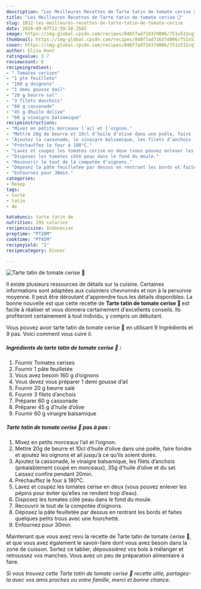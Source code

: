 ```yaml
---
description: "Les Meilleures Recettes de Tarte tatin de tomate cerise 🍅"
title: "Les Meilleures Recettes de Tarte tatin de tomate cerise 🍅"
slug: 1032-les-meilleures-recettes-de-tarte-tatin-de-tomate-cerise
date: 2020-09-07T22:59:58.350Z
image: https://img-global.cpcdn.com/recipes/848f7ad71637d006/751x532cq70/tarte-tatin-de-tomate-cerise-🍅-photo-principale-de-la-recette.jpg
thumbnail: https://img-global.cpcdn.com/recipes/848f7ad71637d006/751x532cq70/tarte-tatin-de-tomate-cerise-🍅-photo-principale-de-la-recette.jpg
cover: https://img-global.cpcdn.com/recipes/848f7ad71637d006/751x532cq70/tarte-tatin-de-tomate-cerise-🍅-photo-principale-de-la-recette.jpg
author: Eliza Hunt
ratingvalue: 3.7
reviewcount: 6
recipeingredient:
- " Tomates cerises"
- "1 pte feuillete"
- "160 g doignons"
- "1 demi gousse dail"
- "20 g beurre sal"
- "3 filets danchois"
- "60 g cassonade"
- "45 g dhuile dolive"
- "60 g vinaigre balsamique"
recipeinstructions:
- "Mixez en petits morceaux l’ail et l’oignon."
- "Mettre 20g de beurre et 10cl d’huile d’olive dans une poêle, faire fondre et ajoutez les oignons et ail jusqu’à ce qu’ils soient dorés."
- "Ajoutez la cassonade, le vinaigre balsamique, les filets d’anchois (préalablement coupé en morceaux), 35g d’huile d’olive et du sel. Laissez confire pendant 20min."
- "Préchauffez le four à 180°C."
- "Lavez et coupez les tomates cerise en deux (vous pouvez enlever les pépins pour éviter qu’elles ne rendent trop d’eau)."
- "Disposez les tomates côté peau dans le fond du moule."
- "Recouvrir le tout de la compotée d’oignons."
- "Déposez la pâte feuilletée par dessus en rentrant les bords et faites quelques petits trous avec une fourchette."
- "Enfournez pour 30min."
categories:
- Resep
tags:
- tarte
- tatin
- de

katakunci: tarte tatin de 
nutrition: 195 calories
recipecuisine: Indonesian
preptime: "PT20M"
cooktime: "PT45M"
recipeyield: "2"
recipecategory: Dinner

---
```



![Tarte tatin de tomate cerise 🍅](https://img-global.cpcdn.com/recipes/848f7ad71637d006/751x532cq70/tarte-tatin-de-tomate-cerise-🍅-photo-principale-de-la-recette.jpg)

Il existe plusieurs ressources de détails sur la cuisine. Certaines informations sont adaptées aux cuisiniers chevronnés et non à la personne moyenne. Il peut être déroutant d'apprendre tous les détails disponibles. La bonne nouvelle est que cette recette de <strong> Tarte tatin de tomate cerise 🍅 </strong> est facile à réaliser et vous donnera certainement d'excellents conseils. Ils profiteront certainement à tout individu, y compris un débutant.

<!--inarticleads1-->

Vous pouvez avoir tarte tatin de tomate cerise 🍅 en utilisant 9 Ingrédients et 9 pas. Voici comment vous cuire il.

##### Ingrédients de tarte tatin de tomate cerise 🍅 :

1. Fournir  Tomates cerises
1. Fournir 1 pâte feuilletée
1. Vous avez besoin 160 g d’oignons
1. Vous devez vous préparer 1 demi gousse d’ail
1. Fournir 20 g beurre salé
1. Fournir 3 filets d’anchois
1. Préparer 60 g cassonade
1. Préparer 45 g d’huile d’olive
1. Fournir 60 g vinaigre balsamique




<!--inarticleads2-->

##### Tarte tatin de tomate cerise 🍅 pas à pas :

1. Mixez en petits morceaux l’ail et l’oignon.
1. Mettre 20g de beurre et 10cl d’huile d’olive dans une poêle, faire fondre et ajoutez les oignons et ail jusqu’à ce qu’ils soient dorés.
1. Ajoutez la cassonade, le vinaigre balsamique, les filets d’anchois (préalablement coupé en morceaux), 35g d’huile d’olive et du sel. Laissez confire pendant 20min.
1. Préchauffez le four à 180°C.
1. Lavez et coupez les tomates cerise en deux (vous pouvez enlever les pépins pour éviter qu’elles ne rendent trop d’eau).
1. Disposez les tomates côté peau dans le fond du moule.
1. Recouvrir le tout de la compotée d’oignons.
1. Déposez la pâte feuilletée par dessus en rentrant les bords et faites quelques petits trous avec une fourchette.
1. Enfournez pour 30min.




<!--inarticleads1-->

<p>
Maintenant que vous avez revu la recette de Tarte tatin de tomate cerise 🍅, et que vous avez également le savoir-faire dont vous avez besoin dans la zone de cuisson. Sortez ce tablier, dépoussiérez vos bols à mélanger et retroussez vos manches. Vous avez un peu de préparation alimentaire à faire.
</p>

<p>
<i>Si vous trouvez cette Tarte tatin de tomate cerise 🍅 recette utile, partagez-la avec vos amis proches ou votre famille, merci et bonne chance.</i>
</p>
